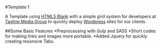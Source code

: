 #Template 1

A Template using [HTML5 Blank](http://html5blank.com/) with a simple grid system for developers at [Tagline Media Group](http://taglinegroup.com) to quickly deploy [Wordpress](https://wordpress.org) sites for our clients. 

##Some Basic Features
*Preprocessing with Gulp and SASS
*Short codes for making links and images more portable.
*Added Jquery for quickly creating resonsive Tabs.

